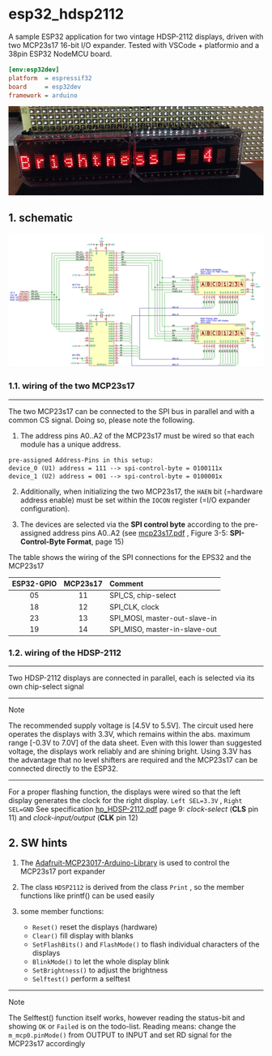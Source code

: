 # esp32_hdsp2112
A sample ESP32 application for two vintage HDSP-2112 displays, driven with two MCP23s17 16-bit I/O expander.
Tested with VSCode + platformio and a 38pin ESP32 NodeMCU board.

```ini
[env:esp32dev]
platform  = espressif32
board     = esp32dev
framework = arduino
```

![hdsp2112_display](doc/hdsp2112_brightness.jpg) 


## 1. schematic

![schematic](doc/mcp23s17__hdsp2112.png)

### 1.1. wiring of the two MCP23s17 
---
The two MCP23s17 can be connected to the SPI bus in parallel and with a common CS signal. Doing so, please note the following. 
1. The address pins A0..A2 of the MCP23s17 must be wired so that each module has a unique address. 
```
pre-assigned Address-Pins in this setup: 
device_0 (U1) address = 111 --> spi-control-byte = 0100111x  
device_1 (U2) address = 001 --> spi-control-byte = 0100001x  
```

2. Additionally, when initializing the two MCP23s17, the `HAEN` bit (=hardware address enable) must be set within the `IOCON` register (=I/O expander configuration). 

3. The devices are selected via the **SPI control byte**  according to the pre-assigned address pins A0..A2 
(see [mcp23s17.pdf](doc/mcp23s17.pdf) , Figure 3-5: **SPI-Control-Byte Format**, page 15)


The table shows the wiring of the SPI connections for the EPS32 and the MCP23s17

| ESP32-GPIO | MCP23s17 | Comment                       |
|:----------:|:--------:|:------------------------------|
| 05         | 11       | SPI_CS,  chip-select          |
| 18         | 12       | SPI_CLK, clock                |
| 23         | 13       | SPI_MOSI, master-out-slave-in |
| 19         | 14       | SPI_MISO, master-in-slave-out |


### 1.2. wiring of the HDSP-2112
---
Two HDSP-2112 displays are connected in parallel, each is selected via its own chip-select signal

---
> [!NOTE]
> The recommended supply voltage is [4.5V to 5.5V]. The circuit used here operates the displays with 3.3V, which remains within the abs. maximum range [-0.3V to 7.0V] of the data sheet. Even with this lower than suggested voltage, the displays work reliably and are shining bright. Using 3.3V has the advantage that no level shifters are required and the MCP23s17 can be connected directly to the ESP32. 
---

For a proper flashing function, the displays were wired so that the left display generates the clock for the right display. ``Left SEL=3.3V`` , ``Right SEL=GND`` See specification [hp_HDSP-2112.pdf](doc/hp_HDSP-2112.pdf) page 9:  *clock-select* (**CLS** pin 11) and *clock-input/output* (**CLK**  pin 12) 

## 2. SW hints
1. The [Adafruit-MCP23017-Arduino-Library](https://github.com/adafruit/Adafruit-MCP23017-Arduino-Library) is used to control the MCP23s17 port expander

2. The class `HDSP2112` is derived from the class `Print` , so the member functions like printf() can be used easily  

3. some member functions:
   - `Reset()` reset the displays (hardware)
   - `Clear()` fill display with blanks
   -  `SetFlashBits()` and `FlashMode()` to flash  individual characters of the displays
   - `BlinkMode()` to let the whole display blink
   - `SetBrightness()` to adjust the brightness
   - `Selftest()` perform a selftest 
   
---
> [!NOTE]
>The Selftest() function itself works, however reading the status-bit and showing `OK` or `Failed` is on the 
todo-list. Reading means: change the `m_mcp0.pinMode()` from OUTPUT to INPUT and set RD signal for the MCP23s17 accordingly
